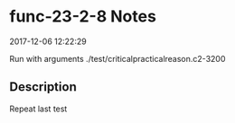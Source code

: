 # func-23-2-8 Notes

2017-12-06 12:22:29

Run with arguments ./test/criticalpracticalreason.c2-3200 

## Description

Repeat last test
